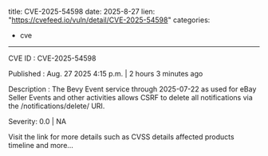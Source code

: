  
title: CVE-2025-54598
date: 2025-8-27
lien: "https://cvefeed.io/vuln/detail/CVE-2025-54598"
categories:
  - cve
---

CVE ID : CVE-2025-54598

Published :  Aug. 27
2025
4:15 p.m. | 2 hours
3 minutes ago

Description : The Bevy Event service through 2025-07-22
as used for eBay Seller Events and other activities
allows CSRF to delete all notifications via the /notifications/delete/ URI.

Severity: 0.0 | NA

Visit the link for more details
such as CVSS details
affected products
timeline
and more...
